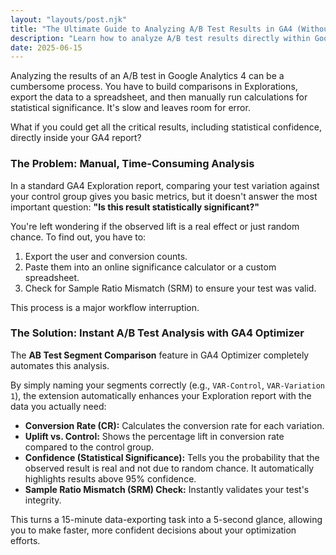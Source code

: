 ```yaml
---
layout: "layouts/post.njk"
title: "The Ultimate Guide to Analyzing A/B Test Results in GA4 (Without Spreadsheets)"
description: "Learn how to analyze A/B test results directly within Google Analytics 4, including statistical significance and SRM checks, using the GA4 Optimizer extension."
date: 2025-06-15
---
```


Analyzing the results of an A/B test in Google Analytics 4 can be a cumbersome process. You have to build comparisons in Explorations, export the data to a spreadsheet, and then manually run calculations for statistical significance. It's slow and leaves room for error.

What if you could get all the critical results, including statistical confidence, directly inside your GA4 report?

### The Problem: Manual, Time-Consuming Analysis

In a standard GA4 Exploration report, comparing your test variation against your control group gives you basic metrics, but it doesn't answer the most important question: **"Is this result statistically significant?"**

You're left wondering if the observed lift is a real effect or just random chance. To find out, you have to:

1.  Export the user and conversion counts.
2.  Paste them into an online significance calculator or a custom spreadsheet.
3.  Check for Sample Ratio Mismatch (SRM) to ensure your test was valid.

This process is a major workflow interruption.

### The Solution: Instant A/B Test Analysis with GA4 Optimizer

The **AB Test Segment Comparison** feature in GA4 Optimizer completely automates this analysis.

By simply naming your segments correctly (e.g., `VAR-Control`, `VAR-Variation 1`), the extension automatically enhances your Exploration report with the data you actually need:

*   **Conversion Rate (CR):** Calculates the conversion rate for each variation.
*   **Uplift vs. Control:** Shows the percentage lift in conversion rate compared to the control group.
*   **Confidence (Statistical Significance):** Tells you the probability that the observed result is real and not due to random chance. It automatically highlights results above 95% confidence.
*   **Sample Ratio Mismatch (SRM) Check:** Instantly validates your test's integrity.

This turns a 15-minute data-exporting task into a 5-second glance, allowing you to make faster, more confident decisions about your optimization efforts.